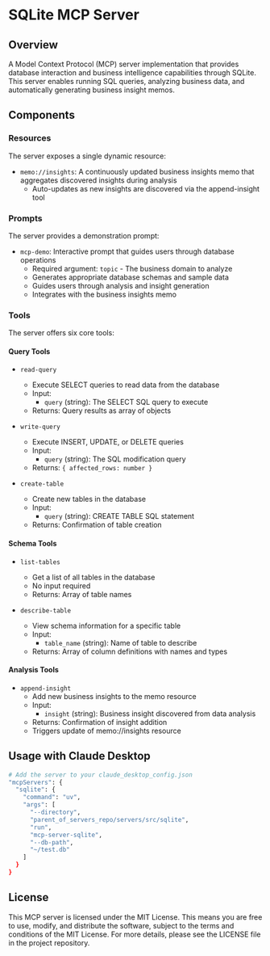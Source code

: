 # SQLite MCP Server

## Overview
A Model Context Protocol (MCP) server implementation that provides database interaction and business intelligence capabilities through SQLite. This server enables running SQL queries, analyzing business data, and automatically generating business insight memos.

## Components

### Resources
The server exposes a single dynamic resource:
- `memo://insights`: A continuously updated business insights memo that aggregates discovered insights during analysis
  - Auto-updates as new insights are discovered via the append-insight tool

### Prompts
The server provides a demonstration prompt:
- `mcp-demo`: Interactive prompt that guides users through database operations
  - Required argument: `topic` - The business domain to analyze
  - Generates appropriate database schemas and sample data
  - Guides users through analysis and insight generation
  - Integrates with the business insights memo

### Tools
The server offers six core tools:

#### Query Tools
- `read-query`
   - Execute SELECT queries to read data from the database
   - Input:
     - `query` (string): The SELECT SQL query to execute
   - Returns: Query results as array of objects

- `write-query`
   - Execute INSERT, UPDATE, or DELETE queries
   - Input:
     - `query` (string): The SQL modification query
   - Returns: `{ affected_rows: number }`

- `create-table`
   - Create new tables in the database
   - Input:
     - `query` (string): CREATE TABLE SQL statement
   - Returns: Confirmation of table creation

#### Schema Tools
- `list-tables`
   - Get a list of all tables in the database
   - No input required
   - Returns: Array of table names

- `describe-table`
   - View schema information for a specific table
   - Input:
     - `table_name` (string): Name of table to describe
   - Returns: Array of column definitions with names and types

#### Analysis Tools
- `append-insight`
   - Add new business insights to the memo resource
   - Input:
     - `insight` (string): Business insight discovered from data analysis
   - Returns: Confirmation of insight addition
   - Triggers update of memo://insights resource


## Usage with Claude Desktop

```bash
# Add the server to your claude_desktop_config.json
"mcpServers": {
  "sqlite": {
    "command": "uv",
    "args": [
      "--directory",
      "parent_of_servers_repo/servers/src/sqlite",
      "run",
      "mcp-server-sqlite",
      "--db-path",
      "~/test.db"
    ]
  }
}
```

## License

This MCP server is licensed under the MIT License. This means you are free to use, modify, and distribute the software, subject to the terms and conditions of the MIT License. For more details, please see the LICENSE file in the project repository.
